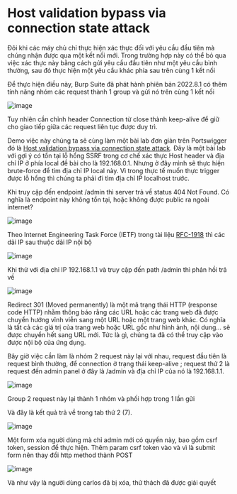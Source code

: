 # Host validation bypass via connection state attack

Đôi khi các máy chủ chỉ thực hiện xác thực đối với yêu cầu đầu tiên mà chúng nhận được qua một kết nối mới. Trong trường hợp này có thể bỏ qua việc xác thực này bằng cách gửi yêu cầu đầu tiên như một yêu cầu bình thường, sau đó thực hiện một yêu cầu khác phía sau trên cùng 1 kết nối

Để thực hiện điều này, Burp Suite đã phát hành phiên bản 2022.8.1 có thêm tính năng nhóm các request thành 1 group và gửi nó trên cùng 1 kết nối

![image](https://user-images.githubusercontent.com/68894302/185840094-87ef424a-d447-4816-a276-7890d4bd4058.png)

Tuy nhiên cần chỉnh header Connection từ close thành keep-alive để giữ cho giao tiếp giữa các request liên tục được duy trì. 

Demo việc này chúng ta sẽ cùng làm một bài lab đơn giản trên Portswigger đó là [Host validation bypass via connection state attack](https://portswigger.net/web-security/host-header/exploiting/lab-host-header-host-validation-bypass-via-connection-state-attack). Đây là một bài lab với gợi ý có tồn tại lỗ hổng SSRF trong cơ chế xác thực Host header và địa chỉ IP ở phía local đề bài cho là 192.168.0.1. Nhưng ở đây mình sẽ thực hiện brute-force để tìm địa chỉ IP local này. Vì trong thực tế muốn thực trigger được lỗ hổng thì chúng ta phải đi tìm địa chỉ IP localhost trước.

Khi truy cập đến endpoint /admin thì server trả về status 404 Not Found. Có nghĩa là endpoint này không tồn tại, hoặc không được public ra ngoài internet? 

![image](https://user-images.githubusercontent.com/68894302/185841245-3899c335-9f7d-4887-b4ef-280d3c38cd78.png)

Theo Internet Engineering Task Force (IETF)  trong tài liệu [RFC-1918](https://datatracker.ietf.org/doc/html/rfc1918#section-3) thì các dải IP sau thuộc dải IP nội bộ

![image](https://user-images.githubusercontent.com/68894302/185842440-921988f9-9d03-4e55-9b1a-6b304b973fec.png)

Khi thử với địa chỉ IP 192.168.1.1 và truy cập đến path /admin thì phản hồi trả về 

![image](https://user-images.githubusercontent.com/68894302/185843214-f68fa3b3-aae3-4043-a235-b39281ac975a.png)

Redirect 301 (Moved permanently) là một mã trạng thái HTTP (response code HTTP) nhằm thông báo rằng các URL hoặc các trang web đã được chuyển hướng vĩnh viễn sang một URL hoặc một trang web khác. Có nghĩa là tất cả các giá trị của trang web hoặc URL gốc như hình ảnh, nội dung… sẽ được chuyển hết sang URL mới. Tức là gì, chúng ta đã có thể truy cập vào được nội bộ của ứng dụng.

Bây giờ việc cần làm là nhóm 2 request này lại với nhau, request đầu tiên là request bình thường, để connection ở trạng thái keep-alive ; request thứ 2 là request đến admin panel ở đây là /admin và địa chỉ IP của nó là 192.168.1.1. 

![image](https://user-images.githubusercontent.com/68894302/185844026-ee88a412-876f-472c-93ef-c292674d19e5.png)

Group 2 request này lại thành 1 nhóm và phối hợp trong 1 lần gửi 

Và đây là kết quả trả về trong tab thứ 2 (7). 

![image](https://user-images.githubusercontent.com/68894302/185844408-56bca353-f712-482a-8fba-91561809df60.png)

Một form xóa người dùng mà chỉ admin mới có quyền này, bao gồm csrf token, session để thực hiện. Thêm param csrf token vào và vì là submit form nên thay đổi http method thành POST

![image](https://user-images.githubusercontent.com/68894302/185845168-32fb3269-8fe4-46dc-8aa7-aa6fe5f8397b.png)

Và như vậy là người dùng carlos đã bị xóa, thử thách đã được giải quyết



